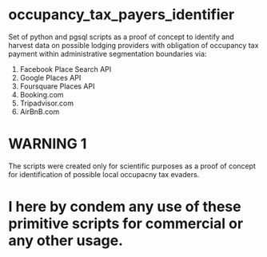 # occupancy_tax_payers_identifier
Set of python and pgsql scripts as a proof of concept to identify and harvest data on possible lodging providers with obligation of occupancy tax payment within administrative segmentation boundaries via:

1. Facebook Place Search API 
2. Google Places API
3. Foursquare Places API
4. Booking.com
5. Tripadvisor.com
6. AirBnB.com

# WARNING 1
The scripts were created only for scientific purposes as a proof of concept for identification of possible local occupacny tax evaders.

# I here by condem any use of these primitive scripts for commercial or any other usage.

